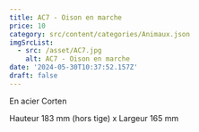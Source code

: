 ```yaml
---
title: AC7 - Oison en marche
price: 10
category: src/content/categories/Animaux.json
imgSrcList:
  - src: /asset/AC7.jpg
    alt: AC7 - Oison en marche
date: '2024-05-30T10:37:52.157Z'
draft: false
---
```



En acier Corten

Hauteur 183 mm (hors tige) x Largeur 165 mm
